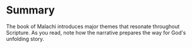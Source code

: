 # Summary

The book of Malachi introduces major themes that resonate throughout Scripture. As you read, note how the narrative prepares the way for God's unfolding story.

